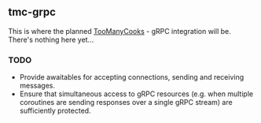 ## tmc-grpc
This is where the planned [TooManyCooks](https://github.com/tzcnt/TooManyCooks/) - gRPC integration will be. There's nothing here yet...

### TODO
- Provide awaitables for accepting connections, sending and receiving messages.
- Ensure that simultaneous access to gRPC resources (e.g. when multiple coroutines are sending responses over a single gRPC stream) are sufficiently protected.
